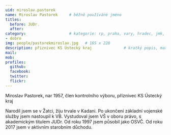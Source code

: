 ```yaml
---
uid: miroslav.pastorek
name: Miroslav Pastorek  	# běžně používáné jméno
titles:
  before: JUDr.
  after:
category:                 	# kategorie: rp, praha, vary, hradec, jmk, senat
- dobro
img: people/pastorekmiroslav.jpg   # 165 x 220
description: přiznivec KS Ústecký kraj           	# kratký popis, max 160 znaků
mail:
mob:	
profiles:
  github:
  facebook: 
  twitter: 
  flickr:
---
```


Miroslav Pastorek, nar 1957, člen kontrolního výboru, příznivec KS Ústecký kraj  

Narodil jsem se v Žatci, žiju trvale v Kadani.
Po ukončení základní vojenské služby jsem nastoupil k VB. 
Vystudoval jsem VŠ v oboru právo, s akademickým titulem JUDr. Od roku 1997 jsem působil jako OSVČ.
Od roku 2017 jsem v aktivním starobním důchodu. 
